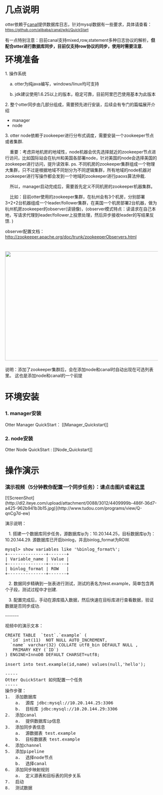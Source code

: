  <div class="blog_content">
    <div style="font-size: 14px;" class="iteye-blog-content-contain">
<h1>几点说明</h1>
<p>     otter依赖于<a href="https://github.com/alibaba/canal">canal</a>提供数据库日志，针对mysql数据有一些要求，具体请查看： <a style="font-size: 12px; line-height: 1.5;" href="https://github.com/alibaba/canal/wiki/QuickStart">https://github.com/alibaba/canal/wiki/QuickStart</a> </p>
<p>     有一点特别注意：目前canal支持mixed,row,statement多种日志协议的解析，<strong>但配合otter进行数据库同步，目前仅支持row协议的同步，使用时需要注意. </strong></p>
<p> </p>
<p><strong style="font-size: 2em; line-height: 1.5em;">环境准备</strong></p>
<p>1.  操作系统</p>
<p>&nbsp;&nbsp;&nbsp;     a.  otter为纯java编写，windows/linux均可支持</p>
<p>&nbsp;&nbsp;&nbsp;     b. jdk建议使用1.6.25以上的版本，稳定可靠，目前阿里巴巴使用基本为此版本</p>
<p> </p>
<p>2.  整个otter同步由几部分组成，需要预先进行安装，后续会有专门的篇幅展开介绍</p>
<ul>
<li>manager </li>
<li>node</li>
</ul>
<p>3.  otter node依赖于zookeeper进行分布式调度，需要安装一个zookeeper节点或者集群.  </p>
<p> &nbsp;&nbsp;&nbsp;    重要：考虑异地机房的地域性，node机器会优先选择就近的zookeeper节点进行访问，比如国际站会在杭州和美国各部署node，针对美国的node会选择美国的zookeeper进行访问，提升读效率. ps.  不同机房的zookeeper集群组成一个物理大集群，只不过是根据地域不同划分为不同逻辑集群，所有地域的node机器对zookeeper进行写操作都会发到一个地域的zookeeper进行paoxs算法仲裁. </p>
<p> &nbsp;&nbsp;&nbsp;    所以，manager启动完成后，需要首先定义不同机房的zookeeper机器集群。</p>
<p> </p>
<p> &nbsp;&nbsp;&nbsp;    比如：目前otter使用的zookeeper集群，在杭州会有3个机房，分别部署3+2+2台机器组成一个leader/follower集群，在美国一个机房部署2台机器，做为杭州机房zookeeper的observer(读镜像)，(observer模式特点：读请求在自己本地，写请求代理到leader/follower上投票处理，然后异步接收leader的写结果反馈. )</p>
<p>observer配置文档： <a href="http://zookeeper.apache.org/doc/trunk/zookeeperObservers.html">http://zookeeper.apache.org/doc/trunk/zookeeperObservers.html</a></p>
<h1><img src="http://dl2.iteye.com/upload/attachment/0088/3018/78d22c08-f1e5-3f2a-862e-ce8ebf3db6d3.png" height="360" width="599" alt=""></h1>
<p>说明：添加了zookeeper集群后，会在添加node和canal时自动出现在可选列表里。 这也是添加node和canal的一个前提</p>
<p> </p>
<h1>环境安装</h1>
<h3>1.  manager安装</h3>
<p>      Otter Manager QuickStart： [[Manager_Quickstart]]
<p> </p>
<h3>2.  node安装</h3>
<p>      Otter Node QuickStart : [[Node_Quickstart]]
<p> </p>
<h1>操作演示</h1>
<h3> 演示视频（5分钟教你配置一个同步任务）：请点击图片或者<font color="red"><a href="http://www.tudou.com/programs/view/Q-qnCg7d-ew">这里</a></font> </p></h3>
[![ScreenShot](http://dl2.iteye.com/upload/attachment/0088/3012/4409999b-486f-36d7-a425-962b941b3b15.jpg)](http://www.tudou.com/programs/view/Q-qnCg7d-ew)

<p>    演示说明：</p>
<p>&nbsp;&nbsp;&nbsp;1.  搭建一个数据库同步任务，源数据库ip为：10.20.144.25，目标数据库ip为：10.20.144.29.  源数据库已开启binlog，并且binlog_format为ROW. </p>
<pre class="java" name="code">mysql&gt; show variables like '%binlog_format%';
+---------------+-------+
| Variable_name | Value |
+---------------+-------+
| binlog_format | ROW   |
+---------------+-------+</pre>
<p>&nbsp;&nbsp;&nbsp;2.  数据同步精确到一张表进行测试，测试的表名为test.example，简单包含两个子段，测试过程中才创建. </p>
<p>&nbsp;&nbsp;&nbsp;3.  配置完成后，手动在源库插入数据，然后快速在目标库进行查看数据，验证数据是否同步成功. </p>
<p></p>
-------

视频中的演示文本：
<pre>
CREATE TABLE  `test`.`example` (
  `id` int(11)  NOT NULL AUTO_INCREMENT,
  `name` varchar(32) COLLATE utf8_bin DEFAULT NULL ,
   PRIMARY KEY (`ID`)
) ENGINE=InnoDB DEFAULT CHARSET=utf8;

insert into test.example(id,name) values(null,'hello');

-----
Otter QuickStart 如何配置一个任务
-----
操作步骤：
1.  添加数据库
    a.  源库 jdbc:mysql://10.20.144.25:3306
    b.  目标库 jdbc:mysql://10.20.144.29:3306
2.  添加canal
    a.  提供数据库ip信息 
3.  添加同步表信息
    a.  源数据表 test.example
    b.  目标数据表 test.example
4.  添加channel
5.  添加pipeline
    a.  选择node节点
    b.  选择canal
6.  添加同步映射规则
    a.  定义源表和目标表的同步关系
7.  启动
8.  测试数据 
</pre>
</div>
  </div>
</div>